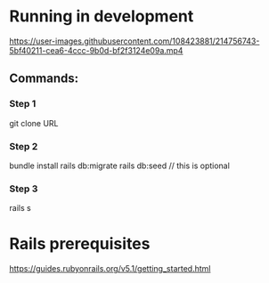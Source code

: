# Running in development #

https://user-images.githubusercontent.com/108423881/214756743-5bf40211-cea6-4ccc-9b0d-bf2f3124e09a.mp4

## Commands: ##
### Step 1 ###
git clone URL
### Step 2 ###
bundle install 
rails db:migrate 
rails db:seed // this is optional
### Step 3 ###
rails s

# Rails prerequisites #
https://guides.rubyonrails.org/v5.1/getting_started.html
